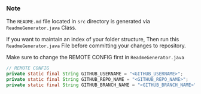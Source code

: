 ### Note
The `README.md` file located in `src` directory is generated via `ReadmeGenerator.java` Class.

If you want to maintain an index of your folder structure, Then run this `ReadmeGenerator.java` File before committing your changes to repository.

Make sure to change the REMOTE CONFIG first in `ReadmeGenerator.java`
```java
// REMOTE CONFIG
private static final String GITHUB_USERNAME = "<GITHUB_USERNAME>";
private static final String GITHUB_REPO_NAME = "<GITHUB_REPO_NAME>";
private static final String GITHUB_BRANCH_NAME = "<GITHUB_BRANCH_NAME>";
```